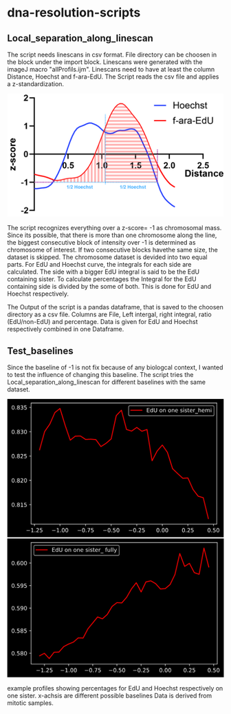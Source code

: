 # dna-resolution-scripts

## Local_separation_along_linescan
The script needs linescans in csv format. File directory can be choosen in the block under the import block.
Linescans were  generated with the imageJ macro "allProfils.ijm". Linescans need to have at least the column Distance, Hoechst and f-ara-EdU.
The Script reads the csv file and applies a z-standardization.

![Illustration of Programm](https://github.com/gerlichlab/dna-resolution-scripts/blob/master/local%20co%20localization.jpg)


The script recognizes everything over a z-score= -1 as chromosomal mass. 
Since its possible, that there is more than one chromosome along the line, the biggest consecutive block of intensity over -1 is determined as chromosome of interest. If two consecutive blocks havethe same size, the dataset is skipped.
The chromosome dataset is devided into two equal parts. For EdU and Hoechst curve, the integrals for each side are calculated. The side with a bigger EdU integral is said to be the EdU containing sister.
To calculate percentages the Integral for the EdU containing side is divided by the some of both. This is done for EdU and Hoechst respectively.

The Output of the script is a pandas dataframe, that is saved to the choosen directory as a csv file.
Columns are File, Left intergal, right integral, ratio (EdU/non-EdU) and percentage. Data is given for EdU and Hoechst respectively combined in one Dataframe.

## Test_baselines
Since the baseline of -1 is not fix because of any biologcal context, I wanted to test the influence of changing this baseline.
The script tries the Local_separation_along_linescan for different baselines with the same dataset.

![Illustration of Programm](https://github.com/gerlichlab/dna-resolution-scripts/blob/master/testing_baselines_EdU_hemi.png)
![Illustration of Programm](https://github.com/gerlichlab/dna-resolution-scripts/blob/master/testing_baselines_EdU_fully.png)

example profiles showing percentages for EdU and Hoechst respectively on one sister. x-achsis are different possible baselines 
Data is derived from mitotic samples.
